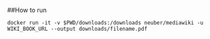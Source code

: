 ##How to run

`docker run -it -v $PWD/downloads:/downloads neuber/mediawiki -u WIKI_BOOK_URL --output downloads/filename.pdf`